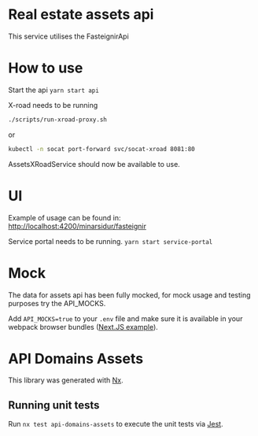 # Real estate assets api

This service utilises the FasteignirApi

# How to use

Start the api
`yarn start api`

X-road needs to be running

```bash
./scripts/run-xroad-proxy.sh
```

or

```bash
kubectl -n socat port-forward svc/socat-xroad 8081:80
```

AssetsXRoadService should now be available to use.

# UI

Example of usage can be found in: <http://localhost:4200/minarsidur/fasteignir>

Service portal needs to be running.
`yarn start service-portal`

# Mock

The data for assets api has been fully mocked, for mock usage and testing purposes try the API_MOCKS.

Add `API_MOCKS=true` to your `.env` file and make sure it is available in your webpack browser bundles ([Next.JS example](../../../apps/web/next.config.js)).

# API Domains Assets

This library was generated with [Nx](https://nx.dev).

## Running unit tests

Run `nx test api-domains-assets` to execute the unit tests via [Jest](https://jestjs.io).
